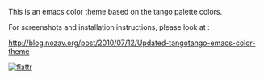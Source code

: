 This is an emacs color theme based on the tango palette colors.

For screenshots and installation instructions, please look at :

<http://blog.nozav.org/post/2010/07/12/Updated-tangotango-emacs-color-theme>

[![flattr](http://api.flattr.com/button/flattr-badge-large.png)](http://flattr.com/thing/51774/Tangotango-emacs-color-theme)
